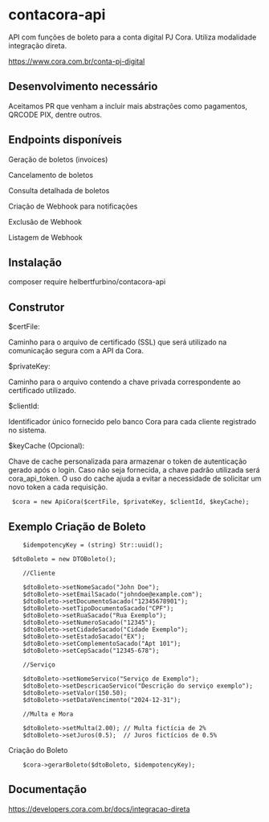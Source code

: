 # contacora-api

API com funções de boleto para a conta digital PJ Cora. Utiliza modalidade integração direta.

https://www.cora.com.br/conta-pj-digital

## Desenvolvimento necessário

Aceitamos PR que venham a incluir mais abstrações como pagamentos, QRCODE PIX, dentre outros.

## Endpoints disponíveis

Geração de boletos (invoices)

Cancelamento de boletos

Consulta detalhada de boletos

Criação de Webhook para notificações

Exclusão de Webhook

Listagem de Webhook

## Instalação

composer require helbertfurbino/contacora-api

## Construtor

$certFile:

Caminho para o arquivo de certificado (SSL) que será utilizado na comunicação segura com a API da Cora.

$privateKey:

Caminho para o arquivo contendo a chave privada correspondente ao certificado utilizado.

$clientId:

Identificador único fornecido pelo banco Cora para cada cliente registrado no sistema.

$keyCache (Opcional):

Chave de cache personalizada para armazenar o token de autenticação gerado após o login. Caso não seja fornecida, a chave padrão utilizada será cora_api_token. O uso do cache ajuda a evitar a necessidade de solicitar um novo token a cada requisição.

     $cora = new ApiCora($certFile, $privateKey, $clientId, $keyCache);

## Exemplo Criação de Boleto

    	$idempotencyKey = (string) Str::uuid();

     $dtoBoleto = new DTOBoleto();

        //Cliente

    	$dtoBoleto->setNomeSacado("John Doe");
    	$dtoBoleto->setEmailSacado("johndoe@example.com");
    	$dtoBoleto->setDocumentoSacado("12345678901");
    	$dtoBoleto->setTipoDocumentoSacado("CPF");
    	$dtoBoleto->setRuaSacado("Rua Exemplo");
    	$dtoBoleto->setNumeroSacado("12345");
    	$dtoBoleto->setCidadeSacado("Cidade Exemplo");
    	$dtoBoleto->setEstadoSacado("EX");
    	$dtoBoleto->setComplementoSacado("Apt 101");
    	$dtoBoleto->setCepSacado("12345-678");

        //Serviço

    	$dtoBoleto->setNomeServico("Serviço de Exemplo");
    	$dtoBoleto->setDescricaoServico("Descrição do serviço exemplo");
    	$dtoBoleto->setValor(150.50);
    	$dtoBoleto->setDataVencimento("2024-12-31");

        //Multa e Mora

    	$dtoBoleto->setMulta(2.00); // Multa fictícia de 2%
    	$dtoBoleto->setJuros(0.5);  // Juros fictícios de 0.5%

Criação do Boleto

        $cora->gerarBoleto($dtoBoleto, $idempotencyKey);

## Documentação

https://developers.cora.com.br/docs/integracao-direta
